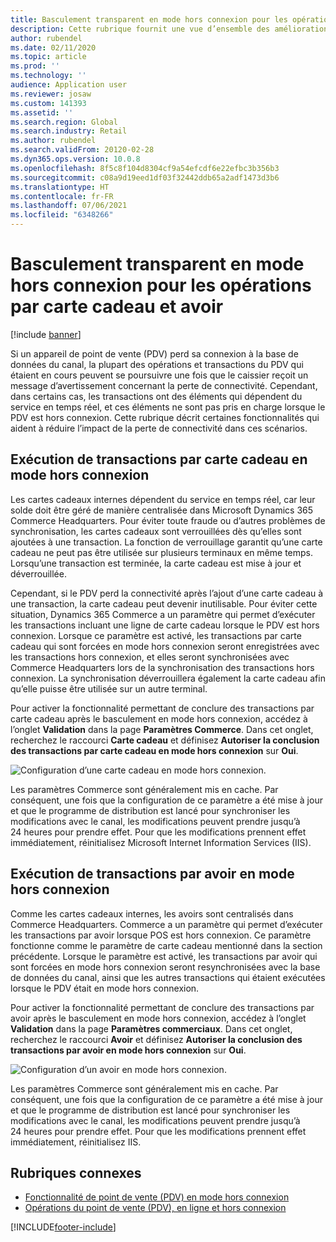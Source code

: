```yaml
---
title: Basculement transparent en mode hors connexion pour les opérations par carte cadeau et avoir
description: Cette rubrique fournit une vue d’ensemble des améliorations permettant un basculement transparent en mode hors connexion pour des types de paiement spécifiques.
author: rubendel
ms.date: 02/11/2020
ms.topic: article
ms.prod: ''
ms.technology: ''
audience: Application user
ms.reviewer: josaw
ms.custom: 141393
ms.assetid: ''
ms.search.region: Global
ms.search.industry: Retail
ms.author: rubendel
ms.search.validFrom: 20120-02-28
ms.dyn365.ops.version: 10.0.8
ms.openlocfilehash: 8f5c8f104d8304cf9a54efcdf6e22efbc3b356b3
ms.sourcegitcommit: c08a9d19eed1df03f32442ddb65a2adf1473d3b6
ms.translationtype: HT
ms.contentlocale: fr-FR
ms.lasthandoff: 07/06/2021
ms.locfileid: "6348266"
---
```

# <a name="seamless-offline-switch-for-gift-card-and-credit-memo-operations"></a>Basculement transparent en mode hors connexion pour les opérations par carte cadeau et avoir

[!include [banner](../includes/banner.md)]

Si un appareil de point de vente (PDV) perd sa connexion à la base de données du canal, la plupart des opérations et transactions du PDV qui étaient en cours peuvent se poursuivre une fois que le caissier reçoit un message d’avertissement concernant la perte de connectivité. Cependant, dans certains cas, les transactions ont des éléments qui dépendent du service en temps réel, et ces éléments ne sont pas pris en charge lorsque le PDV est hors connexion. Cette rubrique décrit certaines fonctionnalités qui aident à réduire l’impact de la perte de connectivité dans ces scénarios.

## <a name="completing-gift-card-transactions-in-offline-mode"></a>Exécution de transactions par carte cadeau en mode hors connexion

Les cartes cadeaux internes dépendent du service en temps réel, car leur solde doit être géré de manière centralisée dans Microsoft Dynamics 365 Commerce Headquarters. Pour éviter toute fraude ou d’autres problèmes de synchronisation, les cartes cadeaux sont verrouillées dès qu’elles sont ajoutées à une transaction. La fonction de verrouillage garantit qu’une carte cadeau ne peut pas être utilisée sur plusieurs terminaux en même temps. Lorsqu’une transaction est terminée, la carte cadeau est mise à jour et déverrouillée.

Cependant, si le PDV perd la connectivité après l’ajout d’une carte cadeau à une transaction, la carte cadeau peut devenir inutilisable. Pour éviter cette situation, Dynamics 365 Commerce a un paramètre qui permet d’exécuter les transactions incluant une ligne de carte cadeau lorsque le PDV est hors connexion. Lorsque ce paramètre est activé, les transactions par carte cadeau qui sont forcées en mode hors connexion seront enregistrées avec les transactions hors connexion, et elles seront synchronisées avec Commerce Headquarters lors de la synchronisation des transactions hors connexion. La synchronisation déverrouillera également la carte cadeau afin qu’elle puisse être utilisée sur un autre terminal.

Pour activer la fonctionnalité permettant de conclure des transactions par carte cadeau après le basculement en mode hors connexion, accédez à l’onglet **Validation** dans la page **Paramètres Commerce**. Dans cet onglet, recherchez le raccourci **Carte cadeau** et définisez **Autoriser la conclusion des transactions par carte cadeau en mode hors connexion** sur **Oui**.

![Configuration d’une carte cadeau en mode hors connexion.](../media/gift.png)

Les paramètres Commerce sont généralement mis en cache. Par conséquent, une fois que la configuration de ce paramètre a été mise à jour et que le programme de distribution est lancé pour synchroniser les modifications avec le canal, les modifications peuvent prendre jusqu’à 24 heures pour prendre effet. Pour que les modifications prennent effet immédiatement, réinitialisez Microsoft Internet Information Services (IIS).

## <a name="completing-credit-memo-transactions-in-offline-mode"></a>Exécution de transactions par avoir en mode hors connexion

Comme les cartes cadeaux internes, les avoirs sont centralisés dans Commerce Headquarters. Commerce a un paramètre qui permet d’exécuter les transactions par avoir lorsque POS est hors connexion. Ce paramètre fonctionne comme le paramètre de carte cadeau mentionné dans la section précédente. Lorsque le paramètre est activé, les transactions par avoir qui sont forcées en mode hors connexion seront resynchronisées avec la base de données du canal, ainsi que les autres transactions qui étaient exécutées lorsque le PDV était en mode hors connexion.

Pour activer la fonctionnalité permettant de conclure des transactions par avoir après le basculement en mode hors connexion, accédez à l’onglet **Validation** dans la page **Paramètres commerciaux**. Dans cet onglet, recherchez le raccourci **Avoir** et définisez **Autoriser la conclusion des transactions par avoir en mode hors connexion** sur **Oui**.

![Configuration d’un avoir en mode hors connexion.](../media/creditmemo.png)

Les paramètres Commerce sont généralement mis en cache. Par conséquent, une fois que la configuration de ce paramètre a été mise à jour et que le programme de distribution est lancé pour synchroniser les modifications avec le canal, les modifications peuvent prendre jusqu’à 24 heures pour prendre effet. Pour que les modifications prennent effet immédiatement, réinitialisez IIS.

## <a name="related-topics"></a>Rubriques connexes

- [Fonctionnalité de point de vente (PDV) en mode hors connexion](../pos-offline-functionality.md)
- [Opérations du point de vente (PDV), en ligne et hors connexion](../pos-operations.md)


[!INCLUDE[footer-include](../../includes/footer-banner.md)]